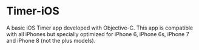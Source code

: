 # Timer-iOS
A basic iOS Timer app developed with Objective-C. This app is compatible with all iPhones but specially optimized for iPhone 6, iPhone 6s, iPhone 7 and iPhone 8 (not the plus models). 
